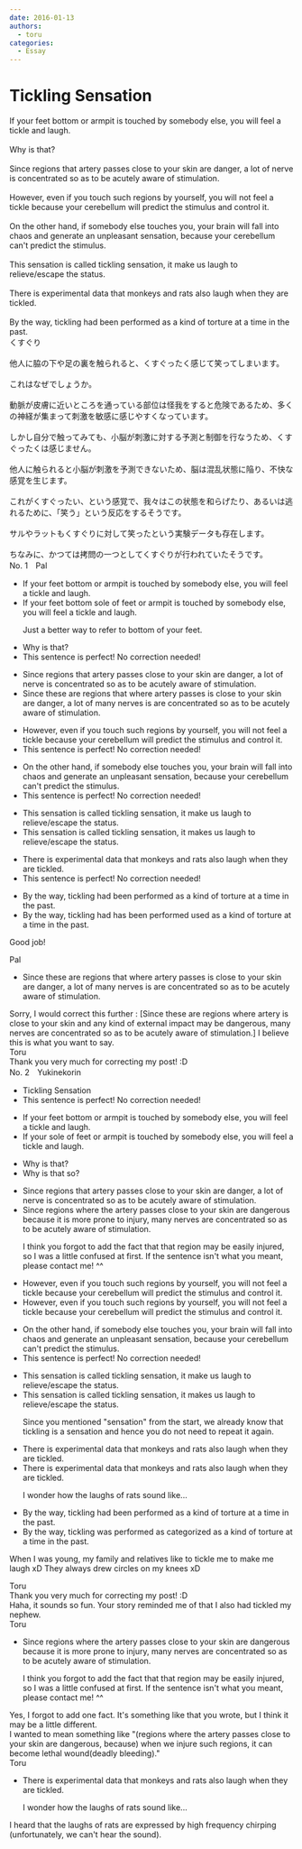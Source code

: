 ```yaml
---
date: 2016-01-13
authors:
  - toru
categories:
  - Essay
---
```


<h1 id="subject_show">Tickling Sensation</h1>
<div class="date" hidden>Jan 13, 2016 15:59</div>
<div id="post"><div id="body_show_ori">
If your feet bottom or armpit is touched by somebody else, you will feel a tickle and laugh.<br/><br/>Why is that?<br/><br/>Since regions that artery passes close to your skin are danger, a lot of nerve is concentrated so as to be acutely aware of stimulation.<br/><br/>However, even if you touch such regions by yourself, you will not feel a tickle because your cerebellum will predict the stimulus and control it.<br/><br/>On the other hand, if somebody else touches you, your brain will fall into chaos and generate an unpleasant sensation, because your cerebellum can't predict the stimulus.<br/><br/>This sensation is called tickling sensation, it make us laugh to relieve/escape the status.<br/><br/>There is experimental data that monkeys and rats also laugh when they are tickled.<br/><br/>By the way, tickling had been performed as a kind of torture at a time in the past.
</div></div>

<!-- more -->

<div id="post_ja"><div id="body_show_mo">
くすぐり<br/><br/>他人に脇の下や足の裏を触られると、くすぐったく感じて笑ってしまいます。<br/><br/>これはなぜでしょうか。<br/><br/>動脈が皮膚に近いところを通っている部位は怪我をすると危険であるため、多くの神経が集まって刺激を敏感に感じやすくなっています。<br/><br/>しかし自分で触ってみても、小脳が刺激に対する予測と制御を行なうため、くすぐったくは感じません。<br/><br/>他人に触られると小脳が刺激を予測できないため、脳は混乱状態に陥り、不快な感覚を生じます。<br/><br/>これがくすぐったい、という感覚で、我々はこの状態を和らげたり、あるいは逃れるために、「笑う」という反応をするそうです。<br/><br/>サルやラットもくすぐりに対して笑ったという実験データも存在します。<br/><br/>ちなみに、かつては拷問の一つとしてくすぐりが行われていたそうです。
</div></div>
<div id="block"><div class="first_name"> No. 1　<span class="just_name">Pal</span></div><div id="block2">
<ul class="correction_field">
<li class="incorrect">If your feet bottom or armpit is touched by somebody else, you will feel a tickle and laugh.</li>
<li class="corrected correct">
If your <span class="sline">feet bottom</span> <span class="f_blue">sole of feet </span>or armpit is touched by somebody else, you will feel a tickle and laugh.
<p class="correction_comment">Just a better way to refer to bottom of your feet.</p>
</li>
</ul>
<ul class="correction_field">
<li class="incorrect">Why is that?</li>
<li class="corrected perfect">This sentence is perfect! No correction needed!</li>
</ul>
<ul class="correction_field">
<li class="incorrect">Since regions that artery passes close to your skin are danger, a lot of nerve is concentrated so as to be acutely aware of stimulation.</li>
<li class="corrected correct">
Since <span class="f_blue">these are </span>regions <span class="sline">that</span> <span class="f_blue">where</span> artery <span class="sline">passes</span> <span class="f_blue">is</span> close to your skin are danger, <span class="sline">a lot of</span> <span class="f_blue">many</span> nerve<span class="f_blue">s</span> <span class="sline">is</span> <span class="f_blue">are</span> concentrated so as to be acutely aware of stimulation.
</li>
</ul>
<ul class="correction_field">
<li class="incorrect">However, even if you touch such regions by yourself, you will not feel a tickle because your cerebellum will predict the stimulus and control it.</li>
<li class="corrected perfect">This sentence is perfect! No correction needed!</li>
</ul>
<ul class="correction_field">
<li class="incorrect">On the other hand, if somebody else touches you, your brain will fall into chaos and generate an unpleasant sensation, because your cerebellum can't predict the stimulus.</li>
<li class="corrected perfect">This sentence is perfect! No correction needed!</li>
</ul>
<ul class="correction_field">
<li class="incorrect">This sensation is called tickling sensation, it make us laugh to relieve/escape the status.</li>
<li class="corrected correct">
This sensation is called tickling <span class="sline">sensation</span>, it make<span class="f_red">s</span> us laugh to relieve/escape the status.
</li>
</ul>
<ul class="correction_field">
<li class="incorrect">There is experimental data that monkeys and rats also laugh when they are tickled.</li>
<li class="corrected perfect">This sentence is perfect! No correction needed!</li>
</ul>
<ul class="correction_field">
<li class="incorrect">By the way, tickling had been performed as a kind of torture at a time in the past.</li>
<li class="corrected correct">
By the way, tickling <span class="sline">had</span> has been <span class="sline">performed</span> used as a kind of torture <span class="sline">at a time</span> in the past.
</li>
</ul>
<p class="comment_small">
 Good job!
</p>

</div><div class="name"><span class="just_name">Pal</span><br><div class="quote_field"><ul class="correction_field">
<li class="corrected correct">
Since <span class="f_blue">these are </span>regions <span class="sline">that</span> <span class="f_blue">where</span> artery <span class="sline">passes</span> <span class="f_blue">is</span> close to your skin are danger, <span class="sline">a lot of</span> <span class="f_blue">many</span> nerve<span class="f_blue">s</span> <span class="sline">is</span> <span class="f_blue">are</span> concentrated so as to be acutely aware of stimulation.
</li>
</ul></div>
Sorry, I would correct this further : [Since these are regions where artery is close to your skin and any kind of external impact may be dangerous, many nerves are concentrated so as to be acutely aware of stimulation.] I believe this is what you want to say. 
</div>
<div class="name"><span class="just_name">Toru</span><br>
Thank you very much for correcting my post! :D
</div>
</div>
<div id="block"><div class="first_name"> No. 2　<span class="just_name">Yukinekorin</span></div><div id="block2">
<ul class="correction_field">
<li class="incorrect">Tickling Sensation</li>
<li class="corrected perfect">This sentence is perfect! No correction needed!</li>
</ul>
<ul class="correction_field">
<li class="incorrect">If your feet bottom or armpit is touched by somebody else, you will feel a tickle and laugh.</li>
<li class="corrected correct">
If your <span class="f_blue">sole of feet</span> or armpit is touched by somebody <span class="sline">else</span>, you will feel a tickle and laugh.
</li>
</ul>
<ul class="correction_field">
<li class="incorrect">Why is that?</li>
<li class="corrected correct">
Why is that <span class="f_blue">so</span>?
</li>
</ul>
<ul class="correction_field">
<li class="incorrect">Since regions that artery passes close to your skin are danger, a lot of nerve is concentrated so as to be acutely aware of stimulation.</li>
<li class="corrected correct">
Since regions <span class="f_blue">where the </span>artery passes close to your skin <span class="f_blue">are dangerous because it is more prone to injury</span>, <span class="f_blue">many nerves are</span> concentrated so as to be acutely aware of stimulation.
<p class="correction_comment">I think you forgot to add the fact that that region may be easily injured, so I was a little confused at first. If the sentence isn't what you meant, please contact me! ^^</p>
</li>
</ul>
<ul class="correction_field">
<li class="incorrect">However, even if you touch such regions by yourself, you will not feel a tickle because your cerebellum will predict the stimulus and control it.</li>
<li class="corrected correct">
However, <span class="sline">even </span>if you touch such regions by yourself, you will not feel a tickle because your cerebellum will predict the stimulus and control it.
</li>
</ul>
<ul class="correction_field">
<li class="incorrect">On the other hand, if somebody else touches you, your brain will fall into chaos and generate an unpleasant sensation, because your cerebellum can't predict the stimulus.</li>
<li class="corrected perfect">This sentence is perfect! No correction needed!</li>
</ul>
<ul class="correction_field">
<li class="incorrect">This sensation is called tickling sensation, it make us laugh to relieve/escape the status.</li>
<li class="corrected correct">
This sensation is called tickling <span class="sline">sensation</span>, it <span class="f_blue">makes </span>us laugh to relieve/escape the status.
<p class="correction_comment">Since you mentioned "sensation" from the start, we already know that tickling is a sensation and hence you do not need to repeat it again.</p>
</li>
</ul>
<ul class="correction_field">
<li class="incorrect">There is experimental data that monkeys and rats also laugh when they are tickled.</li>
<li class="corrected correct">
There is experimental data that monkeys and rats also laugh when they are tickled.
<p class="correction_comment">I wonder how the laughs of rats sound like...</p>
</li>
</ul>
<ul class="correction_field">
<li class="incorrect">By the way, tickling had been performed as a kind of torture at a time in the past.</li>
<li class="corrected correct">
By the way, tickling <span class="f_blue">was</span> <span class="sline">performed as</span> <span class="f_blue">categorized as a </span>kind of torture <span class="sline">at a time</span> in the past.
</li>
</ul>
<p class="comment_small">
 When I was young, my family and relatives like to tickle me to make me laugh xD They always drew circles on my knees xD
</p>

</div><div class="name"><span class="just_name">Toru</span><br>
Thank you very much for correcting my post! :D<br/>Haha, it sounds so fun. Your story reminded me of that I also had tickled my nephew.
</div>
<div class="name"><span class="just_name">Toru</span><br><div class="quote_field"><ul class="correction_field">
<li class="corrected correct">
Since regions <span class="f_blue">where the </span>artery passes close to your skin <span class="f_blue">are dangerous because it is more prone to injury</span>, <span class="f_blue">many nerves are</span> concentrated so as to be acutely aware of stimulation.
<p class="correction_comment">
I think you forgot to add the fact that that region may be easily injured, so I was a little confused at first. If the sentence isn't what you meant, please contact me! ^^
</p>
</li>
</ul></div>
Yes, I forgot to add one fact. It's something like that you wrote, but I think it may be a little different.<br/>I wanted to mean something like "(regions where the artery passes close to your skin are dangerous, because) when we injure such regions, it can become lethal wound(deadly bleeding)."
</div>
<div class="name"><span class="just_name">Toru</span><br><div class="quote_field"><ul class="correction_field">
<li class="corrected correct">
There is experimental data that monkeys and rats also laugh when they are tickled.
<p class="correction_comment">
I wonder how the laughs of rats sound like...
</p>
</li>
</ul></div>
I heard that the laughs of rats are expressed by high frequency chirping (unfortunately, we can't hear the sound).
</div>
</div>
